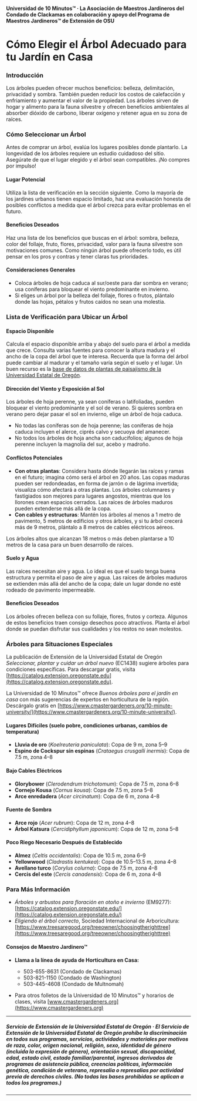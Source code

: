 #### Universidad de 10 Minutos™ · La Asociación de Maestros Jardineros del Condado de Clackamas en colaboración y apoyo del Programa de Maestros Jardineros™ de Extensión de OSU

# Cómo Elegir el Árbol Adecuado para tu Jardín en Casa

### Introducción

Los árboles pueden ofrecer muchos beneficios: belleza, delimitación, privacidad y sombra. También pueden reducir los costos de calefacción y enfriamiento y aumentar el valor de la propiedad. Los árboles sirven de hogar y alimento para la fauna silvestre y ofrecen beneficios ambientales al absorber dióxido de carbono, liberar oxígeno y retener agua en su zona de raíces.

### Cómo Seleccionar un Árbol

Antes de comprar un árbol, evalúa los lugares posibles donde plantarlo. La longevidad de los árboles requiere un estudio cuidadoso del sitio. Asegúrate de que el lugar elegido y el árbol sean compatibles. ¡No compres por impulso!

#### Lugar Potencial

Utiliza la lista de verificación en la sección siguiente. Como la mayoría de los jardines urbanos tienen espacio limitado, haz una evaluación honesta de posibles conflictos a medida que el árbol crezca para evitar problemas en el futuro.

#### Beneficios Deseados

Haz una lista de los beneficios que buscas en el árbol: sombra, belleza, color del follaje, fruto, flores, privacidad, valor para la fauna silvestre son motivaciones comunes. Como ningún árbol puede ofrecerlo todo, es útil pensar en los pros y contras y tener claras tus prioridades.

#### Consideraciones Generales

- Coloca árboles de hoja caduca al sur/oeste para dar sombra en verano; usa coníferas para bloquear el viento predominante en invierno.
- Si eliges un árbol por la belleza del follaje, flores o frutos, plántalo donde las hojas, pétalos y frutos caídos no sean una molestia.

### Lista de Verificación para Ubicar un Árbol

#### Espacio Disponible

Calcula el espacio disponible arriba y abajo del suelo para el árbol a medida que crece. Consulta varias fuentes para conocer la altura madura y el ancho de la copa del árbol que te interesa. Recuerda que la forma del árbol puede cambiar al madurar y el tamaño varía según el suelo y el lugar. Un buen recurso es la [base de datos de plantas de paisajismo de la Universidad Estatal de Oregón](https://landscapeplants.oregonstate.edu/).

#### Dirección del Viento y Exposición al Sol

Los árboles de hoja perenne, ya sean coníferas o latifoliadas, pueden bloquear el viento predominante y el sol de verano. Si quieres sombra en verano pero dejar pasar el sol en invierno, elige un árbol de hoja caduca.

- No todas las coníferas son de hoja perenne; las coníferas de hoja caduca incluyen el alerce, ciprés calvo y secuoya del amanecer.
- No todos los árboles de hoja ancha son caducifolios; algunos de hoja perenne incluyen la magnolia del sur, acebo y madroño.

#### Conflictos Potenciales

- **Con otras plantas**: Considera hasta dónde llegarán las raíces y ramas en el futuro; imagina cómo será el árbol en 20 años. Las copas maduras pueden ser redondeadas, en forma de jarrón o de lágrima invertida; visualiza cómo afectará a otras plantas. Los árboles columnares y fastigiados son mejores para lugares angostos, mientras que los llorones crean espacios cerrados. Las raíces de árboles maduros pueden extenderse más allá de la copa.
- **Con cables y estructuras**: Mantén los árboles al menos a 1 metro de pavimento, 5 metros de edificios y otros árboles, y si tu árbol crecerá más de 9 metros, plántalo a 8 metros de cables eléctricos aéreos.

Los árboles altos que alcanzan 18 metros o más deben plantarse a 10 metros de la casa para un buen desarrollo de raíces.

#### Suelo y Agua

Las raíces necesitan aire y agua. Lo ideal es que el suelo tenga buena estructura y permita el paso de aire y agua. Las raíces de árboles maduros se extienden más allá del ancho de la copa; dale un lugar donde no esté rodeado de pavimento impermeable.

#### Beneficios Deseados

Los árboles ofrecen belleza con su follaje, flores, frutos y corteza. Algunos de estos beneficios traen consigo desechos poco atractivos. Planta el árbol donde se puedan disfrutar sus cualidades y los restos no sean molestos.

### Árboles para Situaciones Especiales

La publicación de Extensión de la Universidad Estatal de Oregón *Seleccionar, plantar y cuidar un árbol nuevo* (EC1438) sugiere árboles para condiciones específicas. Para descargar gratis, visita [https://catalog.extension.oregonstate.edu](https://catalog.extension.oregonstate.edu).

La Universidad de 10 Minutos™ ofrece *Buenos árboles para el jardín en casa* con más sugerencias de expertos en horticultura de la región. Descárgalo gratis en [https://www.cmastergardeners.org/10-minute-university/](https://www.cmastergardeners.org/10-minute-university/).

#### Lugares Difíciles (suelo pobre, condiciones urbanas, cambios de temperatura)

- **Lluvia de oro** (*Koelreuteria paniculata*): Copa de 9 m, zona 5–9
- **Espino de Cockspur sin espinas** (*Crataegus crusgalli inermis*): Copa de 7.5 m, zona 4–8

#### Bajo Cables Eléctricos

- **Glorybower** (*Clerodendrum trichotomum*): Copa de 7.5 m, zona 6–8
- **Cornejo Kousa** (*Cornus kousa*): Copa de 7.5 m, zona 5–8
- **Arce enredadera** (*Acer circinatum*): Copa de 6 m, zona 4–8

#### Fuente de Sombra

- **Arce rojo** (*Acer rubrum*): Copa de 12 m, zona 4–8
- **Árbol Katsura** (*Cercidiphyllum japonicum*): Copa de 12 m, zona 5–8

#### Poco Riego Necesario Después de Establecido

- **Almez** (*Celtis occidentalis*): Copa de 10.5 m, zona 6–9
- **Yellowwood** (*Cladrastis kentukea*): Copa de 10.5–13.5 m, zona 4–8
- **Avellano turco** (*Corylus colurna*): Copa de 7.5 m, zona 4–8
- **Cercis del este** (*Cercis canadensis*): Copa de 6 m, zona 4–8

### Para Más Información

- *Árboles y arbustos para floración en otoño e invierno* (EM9277): [https://catalog.extension.oregonstate.edu/](https://catalog.extension.oregonstate.edu/)
- *Eligiendo el árbol correcto*, Sociedad Internacional de Arboricultura: [https://www.treesaregood.org/treeowner/choosingtherighttree](https://www.treesaregood.org/treeowner/choosingtherighttree)

#### Consejos de Maestro Jardinero™

- **Llama a la línea de ayuda de Horticultura en Casa:**
  - 503-655-8631 (Condado de Clackamas)
  - 503-821-1150 (Condado de Washington)
  - 503-445-4608 (Condado de Multnomah)

- Para otros folletos de la Universidad de 10 Minutos™ y horarios de clases, visita [www.cmastergardeners.org](https://www.cmastergardeners.org)

---

##### Servicio de Extensión de la Universidad Estatal de Oregón · El Servicio de Extensión de la Universidad Estatal de Oregón prohíbe la discriminación en todos sus programas, servicios, actividades y materiales por motivos de raza, color, origen nacional, religión, sexo, identidad de género (incluida la expresión de género), orientación sexual, discapacidad, edad, estado civil, estado familiar/parental, ingresos derivados de programas de asistencia pública, creencias políticas, información genética, condición de veterano, represalia o represalias por actividad previa de derechos civiles. (No todas las bases prohibidas se aplican a todos los programas.)
---